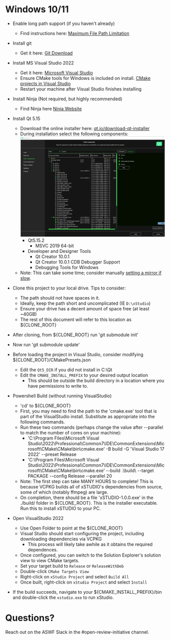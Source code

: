 # Windows 10/11

* Enable long path support (if you haven't already)
  * Find instructions here: [Maximum File Path Limitation](https://learn.microsoft.com/en-us/windows/win32/fileio/maximum-file-path-limitation?tabs=registry)
* Install git
  * Get it here: [Git Download](https://git-scm.com/download/win)
* Install MS Visual Studio 2022
  * Get it here: [Microsoft Visual Studio](https://visualstudio.microsoft.com/vs/)
  * Ensure CMake tools for Windows is included on install. [CMake projects in Visual Studio](https://learn.microsoft.com/en-us/cpp/build/cmake-projects-in-visual-studio?view=msvc-170#installation)
  * Restart your machine after Visual Studio finishes installing
* Install Ninja (Not required, but highly recommended)
  * Find Ninja here [Ninja Website](https://ninja-build.org/)
* Install Qt 5.15
  * Download the online installer here: [qt.io/download-qt-installer](https://www.qt.io/download-qt-installer-oss)
  * During installation select the following components: ![Qt Components](/docs/build_guides/media/images/Qt5_select_components.png)
    * Qt5.15.2
      * MSVC 2019 64-bit
    * Developer and Designer Tools
      * Qt Creator 10.0.1
      * Qt Creator 10.0.1 CDB Debugger Support
      * Debugging Tools for Windows
  * Note: This can take some time; consider manually [setting a mirror if slow](https://wiki.qt.io/Online_Installer_4.x#Selecting_a_mirror_for_opensource).

* Clone this project to your local drive. Tips to consider:
  * The path should not have spaces in it.
  * Ideally, keep the path short and uncomplicated (IE `D:\xStudio`)
  * Ensure your drive has a decent amount of space free (at least ~40GB)
  * The rest of this document will refer to this location as ${CLONE_ROOT}

* After cloning, from ${CLONE_ROOT} run 'git submodule init'
* Now run 'git submodule update'

* Before loading the project in Visual Studio, consider modifying ${CLONE_ROOT}/CMakePresets.json
  * Edit the `Qt5_DIR` if you did not install in C:\Qt
  * Edit the `CMAKE_INSTALL_PREFIX` to your desired output location
    * This should be outside the build directory in a location where you have permissions to write to.

* Powershell Build (without running VisualStudio)
  * 'cd' to ${CLONE_ROOT}
  * First, you may need to find the path to the 'cmake.exe' tool that is part of the VisualStudio install. Substitute as appropriate into the following commands.
  * Run these two commands (perhaps change the value after --parallel to match the number of cores on your machine):
    * 'C:\Program Files\Microsoft Visual Studio\2022\Professional\Common7\IDE\CommonExtensions\Microsoft\CMake\CMake\bin\cmake.exe' -B build -G 'Visual Studio 17 2022' --preset Release
    * 'C:\Program Files\Microsoft Visual Studio\2022\Professional\Common7\IDE\CommonExtensions\Microsoft\CMake\CMake\bin\cmake.exe' --build .\build\ --target PACKAGE --config Release --parallel 20
  * Note: The first step can take MANY HOURS to complete! This is because VCPKG builds all of xSTUDIO's dependencies from source, some of which (notably ffmpeg) are large.
  * On completion, there should be a file 'xSTUDIO-1.0.0.exe' in the ./build/ folder in ${CLONE_ROOT}. This is the installer executable. Run this to install xSTUDIO to your PC.

* Open VisualStudio 2022
  * Use Open Folder to point at the ${CLONE_ROOT}
  * Visual Studio should start configuring the project, including downloading dependencies via VCPKG
    * This process will likely take awhile as it obtains the required dependences.
  * Once configured, you can switch to the Solution Explorer's solution view to view CMake targets.
  * Set your target build to `Release` or `ReleaseWithDeb`
  * Double-click `CMake Targets View`
  * Right-click on `xStudio Project` and select `Build All`
  * Once built, right-click on `xStudio Project` and select `Install`
* If the build succeeds, navigate to your ${CMAKE_INSTALL_PREFIX}/bin and double-click the `xstudio.exe` to run xStudio.


# Questions?

Reach out on the ASWF Slack in the #open-review-initiative channel.
